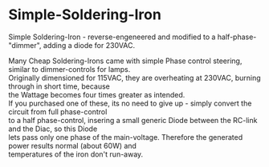 # Simple-Soldering-Iron
Simple Soldering-Iron - reverse-engeneered and modified to a half-phase-"dimmer", adding a diode for 230VAC.

Many Cheap Soldering-Irons came with simple Phase control steering, similar to dimmer-controls for lamps.  
Originally dimensioned for 115VAC, they are overheating at 230VAC, burning through in short time, because  
the Wattage becomes four times greater as intended.  
If you purchased one of these, its no need to give up - simply convert the circuit from full phase-control  
to a half phase-control, insering a small generic Diode between the RC-link and the Diac, so this Diode  
lets pass only one phase of the main-voltage. Therefore the generated power results normal (about 60W) and  
temperatures of the iron don't run-away.
